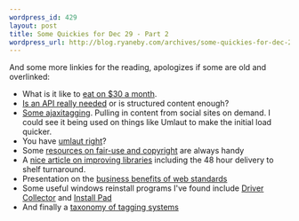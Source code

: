 ```yaml
--- 
wordpress_id: 429
layout: post
title: Some Quickies for Dec 29 - Part 2
wordpress_url: http://blog.ryaneby.com/archives/some-quickies-for-dec-29-part-2/
---
```

And some more linkies for the reading, apologizes if some are old and overlinked:

<ul>
<li>What is it like to <a href="http://hungryforamonth.blogspot.com/2006/11/so-heres-deal.html">eat on $30 a month</a>.</li>
<li><a href="http://kalsey.com/2006/10/is_an_api_really_needed/">Is an API really needed</a> or is structured content enough?</li>
<li><a href="http://adactio.com/journal/1162/">Some ajaxitagging</a>. Pulling in content from social sites on demand. I could see it being used on things like Umlaut to make the initial load quicker.</li>
<li>You have <a href="http://findit.library.gatech.edu/go/136074">umlaut right</a>?</li>
<li>Some <a href="http://blogs.law.harvard.edu/shlep/2006/10/23/whaddayaknow-about-fair-use-and-copyright/">resources on fair-use and copyright</a> are always handy</li>
<li>A <a href="http://libraryjournal.com/article/CA6370231.html">nice article on improving libraries</a> including the 48 hour delivery to shelf turnaround.</li>
<li>Presentation on the <a href="http://boagworld.com/standards/">business benefits of web standards</a></li>
<li>Some useful windows reinstall programs I've found include <a href="http://www.majorgeeks.com/download.php?det=3982">Driver Collector</a> and <a href="http://installpad.com/">Install Pad</a></li>
<li>And finally a <a href="http://atomiq.org/archives/2006/12/taxonomy_of_tagging_systems.html">taxonomy of tagging systems</a></li>
</ul>
